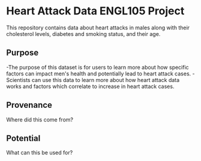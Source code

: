 # Heart Attack Data ENGL105 Project

This repository contains data about heart attacks in males along with their cholesterol levels, diabetes and smoking status, and their age.

## Purpose
-The purpose of this dataset is for users to learn more about how specific factors can impact men's health and potentially lead to heart attack cases.
-Scientists can use this data to learn more about how heart attack data works and factors which correlate to increase in heart attack cases.

## Provenance
Where did this come from?

## Potential
What can this be used for?


